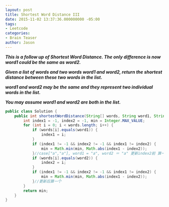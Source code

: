 ```yaml
---
layout: post
title: Shortest Word Distance III
date: 2015-11-02 13:37:36.000000000 -05:00
tags:
- Leetcode
categories:
- Brain Teaser
author: Jason
---
```

<p><strong><em>This is a follow up of Shortest Word Distance. The only difference is now word1 could be the same as word2.</p>

Given a list of words and two words word1 and word2, return the shortest distance between these two words in the list.</p>
word1 and word2 may be the same and they represent two individual words in the list.</p>
You may assume word1 and word2 are both in the list.</em></strong></p>
``` java
public class Solution {
    public int shortestWordDistance(String[] words, String word1, String word2) {
        int index1 = -1, index2 = -1, min = Integer.MAX_VALUE;
        for (int i = 0; i < words.length; i++) {
            if (words[i].equals(word1)) {
                index1 = i;
            }
            if (index1 != -1 && index2 != -1 && index1 != index2) {
                min = Math.min(min, Math.abs(index1 - index2));
            }//case["a","a"], word1 = "a", word2 ＝ "a" 更新index2前 算一次
            if (words[i].equals(word2)) {
                index2 = i;
            }
            if (index1 != -1 && index2 != -1 && index1 != index2) {
                min = Math.min(min, Math.abs(index1 - index2));
            }//更新后算一个
        }
        return min;
    }
}
```
